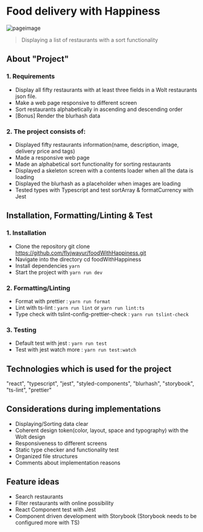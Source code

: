 # Food delivery with Happiness

![pageimage](https://user-images.githubusercontent.com/11784820/74104871-c52a0e00-4b61-11ea-9c93-163b0244fdc0.png)

> Displaying a list of restaurants with a sort functionality

## About "Project"

### 1. Requirements

- Display all fifty restaurants with at least three fields in a Wolt restaurants json file.
- Make a web page responsive to different screen
- Sort restaurants alphabetically in ascending and descending order
- [Bonus] Render the blurhash data

### 2. The project consists of:

- Displayed fifty restaurants information(name, description, image, delivery price and tags)
- Made a responsive web page
- Made an alphabetical sort functionality for sorting restaurants
- Displayed a skeleton screen with a contents loader when all the data is loading
- Displayed the blurhash as a placeholder when images are loading
- Tested types with Typescript and test sortArray & formatCurrency with Jest

## Installation, Formatting/Linting & Test

### 1. Installation

- Clone the repository git clone https://github.com/flyjwayur/foodWithHappiness.git
- Navigate into the directory cd foodWithHappiness
- Install dependencies `yarn`
- Start the project with `yarn run dev`

### 2. Formatting/Linting

- Format with prettier : `yarn run format`
- Lint with ts-lint : `yarn run lint` or `yarn run lint:ts`
- Type check with tslint-config-prettier-check : `yarn run tslint-check`

### 3. Testing

- Default test with jest : `yarn run test`
- Test with jest watch more : `yarn run test:watch`

## Technologies which is used for the project

"react", "typescript", "jest", "styled-components", "blurhash", "storybook", "ts-lint", "prettier"

## Considerations during implementations

- Displaying/Sorting data clear
- Coherent design token(color, layout, space and typography) with the Wolt design
- Responsiveness to different screens
- Static type checker and functionality test
- Organized file structures
- Comments about implementation reasons

## Feature ideas

- Search restaurants
- Filter restaurants with online possibility
- React Component test with Jest
- Component driven development with Storybook
  (Storybook needs to be configured more with TS)
